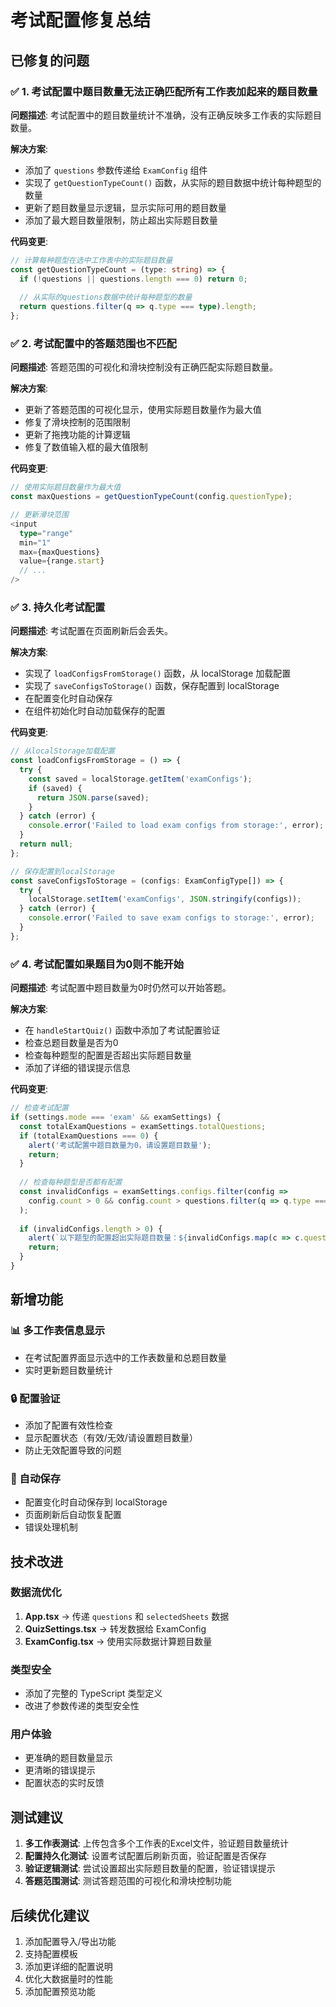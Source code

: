 # 考试配置修复总结

## 已修复的问题

### ✅ 1. 考试配置中题目数量无法正确匹配所有工作表加起来的题目数量

**问题描述**: 考试配置中的题目数量统计不准确，没有正确反映多工作表的实际题目数量。

**解决方案**:
- 添加了 `questions` 参数传递给 `ExamConfig` 组件
- 实现了 `getQuestionTypeCount()` 函数，从实际的题目数据中统计每种题型的数量
- 更新了题目数量显示逻辑，显示实际可用的题目数量
- 添加了最大题目数量限制，防止超出实际题目数量

**代码变更**:
```typescript
// 计算每种题型在选中工作表中的实际题目数量
const getQuestionTypeCount = (type: string) => {
  if (!questions || questions.length === 0) return 0;
  
  // 从实际的questions数据中统计每种题型的数量
  return questions.filter(q => q.type === type).length;
};
```

### ✅ 2. 考试配置中的答题范围也不匹配

**问题描述**: 答题范围的可视化和滑块控制没有正确匹配实际题目数量。

**解决方案**:
- 更新了答题范围的可视化显示，使用实际题目数量作为最大值
- 修复了滑块控制的范围限制
- 更新了拖拽功能的计算逻辑
- 修复了数值输入框的最大值限制

**代码变更**:
```typescript
// 使用实际题目数量作为最大值
const maxQuestions = getQuestionTypeCount(config.questionType);

// 更新滑块范围
<input
  type="range"
  min="1"
  max={maxQuestions}
  value={range.start}
  // ...
/>
```

### ✅ 3. 持久化考试配置

**问题描述**: 考试配置在页面刷新后会丢失。

**解决方案**:
- 实现了 `loadConfigsFromStorage()` 函数，从 localStorage 加载配置
- 实现了 `saveConfigsToStorage()` 函数，保存配置到 localStorage
- 在配置变化时自动保存
- 在组件初始化时自动加载保存的配置

**代码变更**:
```typescript
// 从localStorage加载配置
const loadConfigsFromStorage = () => {
  try {
    const saved = localStorage.getItem('examConfigs');
    if (saved) {
      return JSON.parse(saved);
    }
  } catch (error) {
    console.error('Failed to load exam configs from storage:', error);
  }
  return null;
};

// 保存配置到localStorage
const saveConfigsToStorage = (configs: ExamConfigType[]) => {
  try {
    localStorage.setItem('examConfigs', JSON.stringify(configs));
  } catch (error) {
    console.error('Failed to save exam configs to storage:', error);
  }
};
```

### ✅ 4. 考试配置如果题目为0则不能开始

**问题描述**: 考试配置中题目数量为0时仍然可以开始答题。

**解决方案**:
- 在 `handleStartQuiz()` 函数中添加了考试配置验证
- 检查总题目数量是否为0
- 检查每种题型的配置是否超出实际题目数量
- 添加了详细的错误提示信息

**代码变更**:
```typescript
// 检查考试配置
if (settings.mode === 'exam' && examSettings) {
  const totalExamQuestions = examSettings.totalQuestions;
  if (totalExamQuestions === 0) {
    alert('考试配置中题目数量为0，请设置题目数量');
    return;
  }
  
  // 检查每种题型是否都有配置
  const invalidConfigs = examSettings.configs.filter(config => 
    config.count > 0 && config.count > questions.filter(q => q.type === config.questionType).length
  );
  
  if (invalidConfigs.length > 0) {
    alert(`以下题型的配置超出实际题目数量：${invalidConfigs.map(c => c.questionType).join(', ')}`);
    return;
  }
}
```

## 新增功能

### 📊 多工作表信息显示
- 在考试配置界面显示选中的工作表数量和总题目数量
- 实时更新题目数量统计

### 🔒 配置验证
- 添加了配置有效性检查
- 显示配置状态（有效/无效/请设置题目数量）
- 防止无效配置导致的问题

### 💾 自动保存
- 配置变化时自动保存到 localStorage
- 页面刷新后自动恢复配置
- 错误处理机制

## 技术改进

### 数据流优化
1. **App.tsx** → 传递 `questions` 和 `selectedSheets` 数据
2. **QuizSettings.tsx** → 转发数据给 ExamConfig
3. **ExamConfig.tsx** → 使用实际数据计算题目数量

### 类型安全
- 添加了完整的 TypeScript 类型定义
- 改进了参数传递的类型安全性

### 用户体验
- 更准确的题目数量显示
- 更清晰的错误提示
- 配置状态的实时反馈

## 测试建议

1. **多工作表测试**: 上传包含多个工作表的Excel文件，验证题目数量统计
2. **配置持久化测试**: 设置考试配置后刷新页面，验证配置是否保存
3. **验证逻辑测试**: 尝试设置超出实际题目数量的配置，验证错误提示
4. **答题范围测试**: 测试答题范围的可视化和滑块控制功能

## 后续优化建议

1. 添加配置导入/导出功能
2. 支持配置模板
3. 添加更详细的配置说明
4. 优化大数据量时的性能
5. 添加配置预览功能 